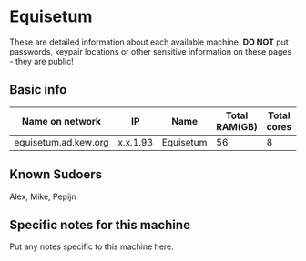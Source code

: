 # Equisetum

These are detailed information about each available machine. **DO NOT** put passwords, keypair locations or other sensitive information on these pages - they are public!

## Basic info

Name on network | IP  | Name | Total RAM(GB) | Total cores | Notes
--------------- | --- | ---- | ------------- | ----------- | -----
equisetum.ad.kew.org | x.x.1.93 | Equisetum | 56 | 8 | na

## Known Sudoers

Alex, Mike, Pepijn

## Specific notes for this machine

Put any notes specific to this machine here.
